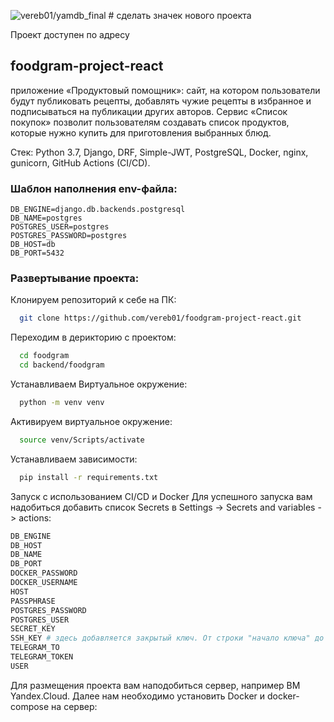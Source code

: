 ![vereb01/yamdb_final](https://github.com/vereb01/yamdb_final-1/actions/workflows/yamdb_workflow.yml/badge.svg) # сделать значек нового проекта 

Проект доступен по адресу 


## foodgram-project-react
приложение «Продуктовый помощник»: сайт, на котором пользователи будут публиковать рецепты, добавлять чужие рецепты в избранное и подписываться на публикации других авторов. Сервис «Список покупок» позволит пользователям создавать список продуктов, которые нужно купить для приготовления выбранных блюд. 

Стек: Python 3.7, Django, DRF, Simple-JWT, PostgreSQL, Docker, nginx, gunicorn, GitHub Actions (CI/CD).

### Шаблон наполнения env-файла:
    DB_ENGINE=django.db.backends.postgresql
    DB_NAME=postgres
    POSTGRES_USER=postgres
    POSTGRES_PASSWORD=postgres 
    DB_HOST=db
    DB_PORT=5432 

### Развертывание проекта:

Клонируем репозиторий к себе на ПК:

```bash
  git clone https://github.com/vereb01/foodgram-project-react.git
```

Переходим в дерикторию с проектом:

```bash
  cd foodgram
  cd backend/foodgram
```

Устанавливаем Виртуальное окружение:

```bash
  python -m venv venv
```

Активируем виртуальное окружение:

```bash
  source venv/Scripts/activate
```

Устанавливаем зависимости:

```bash
  pip install -r requirements.txt
```

Запуск с использованием CI/CD и Docker
Для успешного запуска вам надобиться добавить список Secrets в Settings -> Secrets and variables -> actions:
``` bash
DB_ENGINE
DB_HOST
DB_NAME
DB_PORT
DOCKER_PASSWORD
DOCKER_USERNAME
HOST
PASSPHRASE
POSTGRES_PASSWORD
POSTGRES_USER
SECRET_KEY
SSH_KEY # здесь добавляется закрытый ключ. От строки "начало ключа" до "конец ключа" включительно cat ~/.ssh/id_rsa
TELEGRAM_TO
TELEGRAM_TOKEN
USER
```
Для размещения проекта вам наподобиться сервер, например ВМ Yandex.Cloud. Далее нам необходимо установить Docker и docker-compose на сервер:


